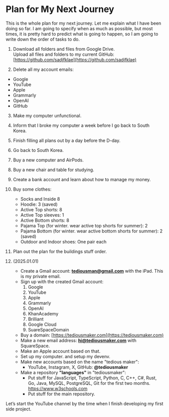 # Plan for My Next Journey

This is the whole plan for my next journey. Let me explain what I have been doing so far. I am going to specify when as much as possible, but most times, it is pretty hard to predict what is going to happen, so I am going to write down the order of tasks to do.

1. Download all folders and files from Google Drive.  
   Upload all files and folders to my current GitHub: [https://github.com/sadjfklae](https://github.com/sadjfklae)

2. Delete all my account emails:

- Google
- YouTube
- Apple
- Grammarly
- OpenAI
- GitHub

3. Make my computer unfunctional.

4. Inform that I broke my computer a week before I go back to South Korea.

5. Finish filling all plans out by a day before the D-day.

6. Go back to South Korea.

7. Buy a new computer and AirPods.

8. Buy a new chair and table for studying.

9. Create a bank account and learn about how to manage my money.

10. Buy some clothes:

    - Socks and Inside 8
    - Hoodie: 3 (saved)
    - Active Top shorts: 8
    - Active Top sleeves: 1
    - Active Bottom shorts: 8
    - Pajama Top (for winter. wear active top shorts for summer): 2
    - Pajama Bottom (for winter. wear active bottom shorts for summer): 2 (saved)
    - Outdoor and Indoor shoes: One pair each

11. Plan out the plan for the buildings stuff order.

12. (2025.01.01)
    - Create a Gmail account: **tediousman@gmail.com** with the iPad. This is my private email.
    - Sign up with the created Gmail account:
      1. Google
      2. YouTube
      3. Apple
      4. Grammarly
      5. OpenAI
      6. KhanAcademy
      7. Brilliant
      8. Google Cloud
      9. SuareSpaceDomain
    - Buy a domain: [https://tediousmaker.com](https://tediousmaker.com)
    - Make a new email address: **hi@tediousmaker.com** with SquareSpace.
    - Make an Apple account based on that.
    - Set up my computer. and setup my devenv.
    - Make new accounts based on the name "tedious maker":
      - YouTube, Instagram, X, GitHub: **@tediousmaker**
    - Make a repository **"languages"** in "tediousmaker":
      - Put stuff for JavaScript, TypeScript, Python, C, C++, C#, Rust, Go, Java, MySQL, PostgreSQL, Git  for the first two months. https://www.w3schools.com
      - Put stuff for the main repository.

Let’s start the YouTube channel by the time when I finish developing my first side project.
